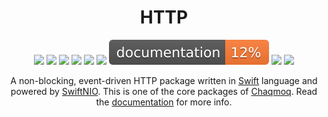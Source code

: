 <div align="center">
    <h1>HTTP</h1>
    <p>
        <a href="https://swift.org/download/#releases"><img src="https://img.shields.io/badge/swift-5.5+-brightgreen.svg" /></a>
        <a href="https://github.com/chaqmoq/http/blob/master/LICENSE/"><img src="https://img.shields.io/badge/license-MIT-brightgreen.svg" /></a>
        <a href="https://github.com/chaqmoq/http/actions"><img src="https://github.com/chaqmoq/http/workflows/ci/badge.svg" /></a>
        <a href="https://www.codacy.com/gh/chaqmoq/http/dashboard?utm_source=github.com&amp;utm_medium=referral&amp;utm_content=chaqmoq/http&amp;utm_campaign=Badge_Grade"><img src="https://app.codacy.com/project/badge/Grade/e88a672e58bb436c97ebf8ecc678ea18" /></a>
        <a href="https://codecov.io/gh/chaqmoq/http"><img src="https://codecov.io/gh/chaqmoq/http/branch/master/graph/badge.svg?token=A2LEC0YCYL" /></a>
        <a href="https://sonarcloud.io/project/overview?id=chaqmoq_http"><img src="https://sonarcloud.io/api/project_badges/measure?project=chaqmoq_http&metric=alert_status" /></a>
        <a href="https://chaqmoq.dev/http/"><img src="https://github.com/chaqmoq/http/raw/gh-pages/badge.svg" /></a>
        <a href="https://github.com/chaqmoq/http/blob/master/CONTRIBUTING.md"><img src="https://img.shields.io/badge/contributing-guide-brightgreen.svg" /></a>
        <a href="https://t.me/chaqmoqdev"><img src="https://img.shields.io/badge/telegram-chaqmoqdev-brightgreen.svg" /></a>
    </p>
    <p>A non-blocking, event-driven HTTP package written in <a href="https://swift.org">Swift</a> language and powered by <a href="https://github.com/apple/swift-nio">SwiftNIO</a>. This is one of the core packages of <a href="https://chaqmoq.dev">Chaqmoq</a>. Read the <a href="https://docs.chaqmoq.dev">documentation</a> for more info.</p>
</div>
